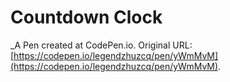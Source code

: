 # Countdown Clock
 _A Pen created at CodePen.io. Original URL: [https://codepen.io/legendzhuzcq/pen/yWmMvM](https://codepen.io/legendzhuzcq/pen/yWmMvM).

 